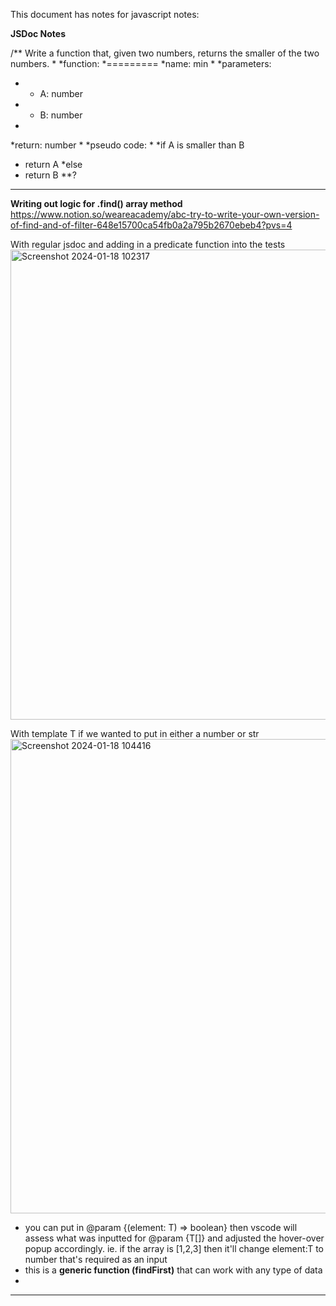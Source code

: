 This document has notes for javascript notes:

**JSDoc Notes**

/** Write a function that, given two numbers, returns the smaller of the two numbers.
*
*function:
*=========
*name: min
*
*parameters:
*	- A: number
*	- B: number
*
*return: number
*
*pseudo code:
*
*if A is smaller than B
*	return A
*else
*	return B
**?

----
**Writing out logic for .find() array method**
https://www.notion.so/weareacademy/abc-try-to-write-your-own-version-of-find-and-of-filter-648e15700ca54fb0a2a795b2670ebeb4?pvs=4

With regular jsdoc and adding in a predicate function into the tests
<img width="752" alt="Screenshot 2024-01-18 102317" src="https://github.com/d-atienza/notes/assets/153103146/964e0787-2f62-43cf-a9bf-93afbfc84add">

With template T if we wanted to put in either a number or str
<img width="759" alt="Screenshot 2024-01-18 104416" src="https://github.com/d-atienza/notes/assets/153103146/aa6de54a-6268-4917-ac43-78a0c715126f">
- you can put in @param {(element: T) => boolean} then vscode will assess what was inputted for @param {T[]} and adjusted the hover-over popup accordingly. ie. if the array is [1,2,3] then it'll change element:T to number that's required as an input
- this is a **generic function (findFirst)** that can work with any type of data
- 

----

